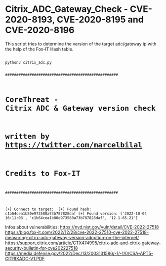 # Citrix_ADC_Gateway_Check - CVE-2020-8193, CVE-2020-8195 and CVE-2020-8196

This script tries to determine the version of the target adc/gateway ip with the help of the Fox-IT Hash table.


<code>
python3 citrix_adc.py <target>


###################################################
# CoreThreat - Citrix ADC & Gateway version check #
#  written by https://twitter.com/marcelbilal     #
#  Credits to Fox-IT                              #
###################################################

[+] Connect to target:  <target>
[+] Found hash: c1b64cea1b80e973580a73b787828daf
[+] Found version:  ['2022-10-04 16:11:03', 'c1b64cea1b80e973580a73b787828daf', '12.1-65.21']
</code>  
  
 
  
 Infos about vulnerabilities:
 https://nvd.nist.gov/vuln/detail/CVE-2022-27518
 https://blog.fox-it.com/2022/12/28/cve-2022-27510-cve-2022-27518-measuring-citrix-adc-gateway-version-adoption-on-the-internet/
 https://support.citrix.com/article/CTX474995/citrix-adc-and-citrix-gateway-security-bulletin-for-cve202227518
 https://media.defense.gov/2022/Dec/13/2003131586/-1/-1/0/CSA-APT5-CITRIXADC-V1.PDF
  
 
  
